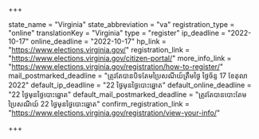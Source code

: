 +++

state_name = "Virginia"
state_abbreviation = "va"
registration_type = "online"
translationKey = "Virginia"
type = "register"
ip_deadline = "2022-10-17"
online_deadline = "2022-10-17"
hp_link = "https://www.elections.virginia.gov/"
registration_link = "https://www.elections.virginia.gov/citizen-portal/"
more_info_link = "https://www.elections.virginia.gov/registration/how-to-register/"
mail_postmarked_deadline = "ត្រូវតែបានបិទតែមប្រៃសណីយ៍ត្រឹមថ្ងៃ​ ថ្ងៃច័ន្ទ 17 ខែតុលា 2022"
default_ip_deadline = "22 ថ្ងៃមុនថ្ងៃបោះឆ្នោត"
default_online_deadline = "22 ថ្ងៃមុនថ្ងៃបោះឆ្នោត"
default_mail_postmarked_deadline = "ត្រូវតែបានបោះតែមប្រៃសណីយ៍ 22 ថ្ងៃមុនថ្ងៃបោះឆ្នោត"
confirm_registration_link = "https://www.elections.virginia.gov/registration/view-your-info/"

+++
